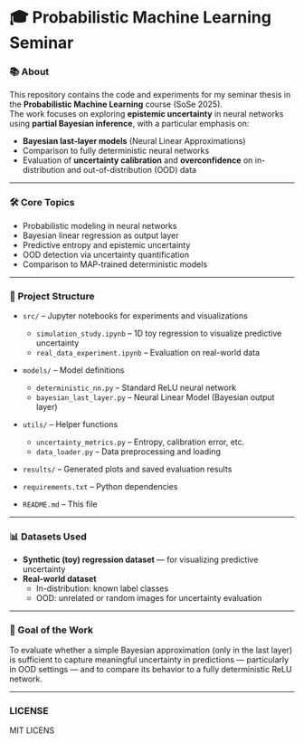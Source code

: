 # 🎓 Probabilistic Machine Learning Seminar  

### 📚 About  
This repository contains the code and experiments for my seminar thesis in the **Probabilistic Machine Learning** course (SoSe 2025).  
The work focuses on exploring **epistemic uncertainty** in neural networks using **partial Bayesian inference**, with a particular emphasis on:

- **Bayesian last-layer models** (Neural Linear Approximations)  
- Comparison to fully deterministic neural networks  
- Evaluation of **uncertainty calibration** and **overconfidence** on in-distribution and out-of-distribution (OOD) data

---

### 🛠️ Core Topics
- Probabilistic modeling in neural networks  
- Bayesian linear regression as output layer  
- Predictive entropy and epistemic uncertainty  
- OOD detection via uncertainty quantification  
- Comparison to MAP-trained deterministic models

---

### 📁 Project Structure

- `src/` – Jupyter notebooks for experiments and visualizations  
  - `simulation_study.ipynb` – 1D toy regression to visualize predictive uncertainty  
  - `real_data_experiment.ipynb` – Evaluation on real-world data 

- `models/` – Model definitions  
  - `deterministic_nn.py` – Standard ReLU neural network  
  - `bayesian_last_layer.py` – Neural Linear Model (Bayesian output layer)

- `utils/` – Helper functions  
  - `uncertainty_metrics.py` – Entropy, calibration error, etc.  
  - `data_loader.py` – Data preprocessing and loading

- `results/` – Generated plots and saved evaluation results

- `requirements.txt` – Python dependencies

- `README.md` – This file

---

### 📊 Datasets Used
- **Synthetic (toy) regression dataset** — for visualizing predictive uncertainty  
- **Real-world dataset** 
  - In-distribution: known label classes  
  - OOD: unrelated or random images for uncertainty evaluation

---

### 📌 Goal of the Work
To evaluate whether a simple Bayesian approximation (only in the last layer) is sufficient to capture meaningful uncertainty in predictions — particularly in OOD settings — and to compare its behavior to a fully deterministic ReLU network.

---

### LICENSE

MIT LICENS


